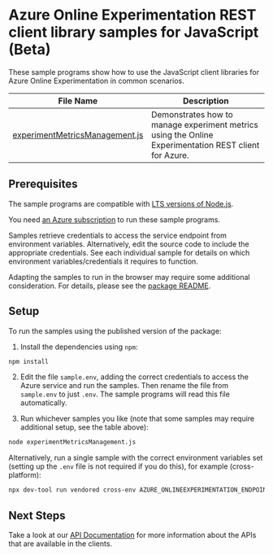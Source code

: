 # Azure Online Experimentation REST client library samples for JavaScript (Beta)

These sample programs show how to use the JavaScript client libraries for Azure Online Experimentation in common scenarios.

| **File Name**                                                 | **Description**                                                                                      |
| ------------------------------------------------------------- | ---------------------------------------------------------------------------------------------------- |
| [experimentMetricsManagement.js][experimentmetricsmanagement] | Demonstrates how to manage experiment metrics using the Online Experimentation REST client for Azure. |

## Prerequisites

The sample programs are compatible with [LTS versions of Node.js](https://github.com/nodejs/release#release-schedule).

You need [an Azure subscription][freesub] to run these sample programs.

Samples retrieve credentials to access the service endpoint from environment variables. Alternatively, edit the source code to include the appropriate credentials. See each individual sample for details on which environment variables/credentials it requires to function.

Adapting the samples to run in the browser may require some additional consideration. For details, please see the [package README][package].

## Setup

To run the samples using the published version of the package:

1. Install the dependencies using `npm`:

```bash
npm install
```

2. Edit the file `sample.env`, adding the correct credentials to access the Azure service and run the samples. Then rename the file from `sample.env` to just `.env`. The sample programs will read this file automatically.

3. Run whichever samples you like (note that some samples may require additional setup, see the table above):

```bash
node experimentMetricsManagement.js
```

Alternatively, run a single sample with the correct environment variables set (setting up the `.env` file is not required if you do this), for example (cross-platform):

```bash
npx dev-tool run vendored cross-env AZURE_ONLINEEXPERIMENTATION_ENDPOINT="<azure onlineexperimentation endpoint>" node experimentMetricsManagement.js
```

## Next Steps

Take a look at our [API Documentation][apiref] for more information about the APIs that are available in the clients.

[experimentmetricsmanagement]: https://github.com/Azure/azure-sdk-for-js/blob/main/sdk/onlineexperimentation/analytics-onlineexperimentation-rest/samples/v1-beta/javascript/experimentMetricsManagement.js
[apiref]: the-link-to-your-service-on-learn.microsoft.com
[freesub]: https://azure.microsoft.com/free/
[package]: https://github.com/Azure/azure-sdk-for-js/tree/main/sdk/onlineexperimentation/analytics-onlineexperimentation-rest/README.md
